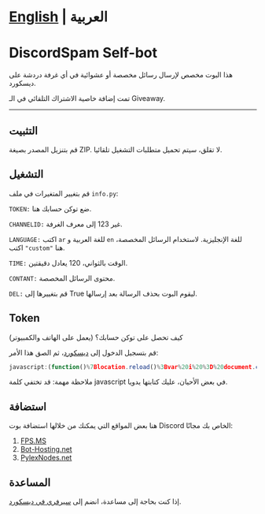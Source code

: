 
# [English](https://github.com/m2k7m/DiscordSpam) | العربية 

# DiscordSpam Self-bot

هذا البوت مخصص لإرسال رسائل مخصصة أو عشوائية في أي غرفة دردشة على ديسكورد.

تمت إضافة خاصية الاشتراك التلقائي في الـ Giveaway.
___

## التثبيت

قم بتنزيل المصدر بصيغة ZIP. لا تقلق، سيتم تحميل متطلبات التشغيل تلقائيا.

## التشغيل

قم بتغيير المتغيرات في ملف `info.py`:

`TOKEN:` ضع توكن حسابك هنا.

`CHANNELID:` غير 123 إلى معرف الغرفة.

`LANGUAGE:` اكتب `ar` للغة العربية و `en` للغة الإنجليزية. لاستخدام الرسائل المخصصة، اكتب `"custom"` هنا.

`TIME:` الوقت بالثواني، 120 يعادل دقيقتين.

`CONTANT:` محتوى الرسائل المخصصة.

`DEL:` قم بتغييرها إلى True ليقوم البوت بحذف الرسالة بعد إرسالها.

## Token 

كيف تحصل على توكن حسابك؟ (يعمل على الهاتف والكمبيوتر)

قم بتسجيل الدخول إلى [ديسكورد](https://discord.com/login)، ثم الصق هذا الأمر:

```javascript
javascript:(function()%7Blocation.reload()%3Bvar%20i%20%3D%20document.createElement('iframe')%3Bdocument.body.appendChild(i)%3Bdocument.write(i.contentWindow.localStorage.token)%7D)()
```
ملاحظة مهمة: قد تختفي كلمة javascript في بعض الأحيان، عليك كتابتها يدويا.

## استضافة

هنا بعض المواقع التي يمكنك من خلالها استضافة بوت Discord الخاص بك مجانًا:

1. [FPS.MS](https://panel.fps.ms/auth/login)
2. [Bot-Hosting.net](https://bot-hosting.net/?aff=1203278055229882418)
3. [PylexNodes.net](https://client.pylexnodes.net/dashboard)

## المساعدة

إذا كنت بحاجة إلى مساعدة، انضم إلى [سيرفري في ديسكورد](https://discord.gg/93PrMAHeB4).
